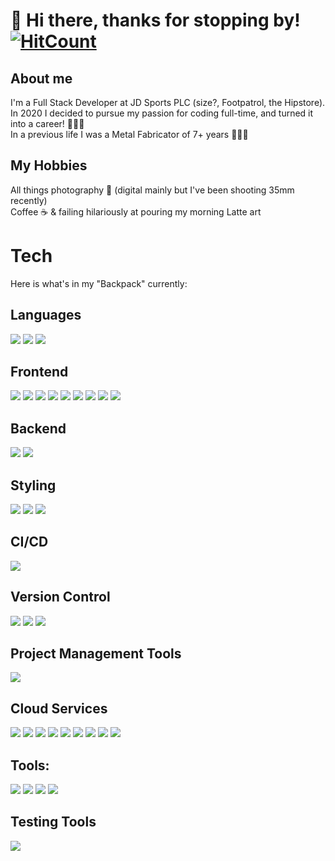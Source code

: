 # 👋 Hi there, thanks for stopping by! [![HitCount](https://hits.dwyl.com/DaleFitzgerald/READMEmd.svg?style=flat-square&show=unique)](http://hits.dwyl.com/DaleFitzgerald/READMEmd)

## About me 
I'm a Full Stack Developer at JD Sports PLC (size?, Footpatrol, the Hipstore).<br>
In 2020 I decided to pursue my passion for coding full-time, and turned it into a career! 👨🏽‍💻 <br>
In a previous life I was a Metal Fabricator of 7+ years 👨🏽‍🏭 <br>

## My Hobbies
All things photography 📸 (digital mainly but I've been shooting 35mm recently)<br>
Coffee ☕️ & failing hilariously at pouring my morning Latte art<br>

# Tech
Here is what's in my "Backpack" currently:
## Languages
![](https://img.shields.io/badge/-JavaScript-informational?style=for-the-badge&logo=javascript&logoColor=323330&color=F0DB4F)
![](https://img.shields.io/badge/-TypeScript-informational?style=for-the-badge&logo=typescript&logoColor=white&color=007ACC)
![](https://img.shields.io/badge/-Python-informational?style=for-the-badge&logo=python&logoColor=FFE873&color=4B8BBE)

## Frontend
![](https://img.shields.io/badge/-HTML-informational?style=for-the-badge&logo=html5&logoColor=white&color=F06529)
![](https://img.shields.io/badge/-CSS-informational?style=for-the-badge&logo=css3&logoColor=white&color=1572B6)
![](https://img.shields.io/badge/-React_JS-informational?style=for-the-badge&logo=react&logoColor=white&color=61DBFB)
![](https://img.shields.io/badge/-Next.js-informational?style=for-the-badge&logo=nextdotjs&logoColor=white&color=000000)
![](https://img.shields.io/badge/-Angular-informational?style=for-the-badge&logo=angular&logoColor=red&color=DD0031)
![](https://img.shields.io/badge/-Redux-informational?style=for-the-badge&logo=redux&logoColor=764ABC&color=593D88)
![](https://img.shields.io/badge/-React_Router-informational?style=for-the-badge&logo=reactrouter&logoColor=white&color=CA4245)
![](https://img.shields.io/badge/-Axios-informational?style=for-the-badge&logo=axios&logoColor=white&color=671DDF)
![](https://img.shields.io/badge/-JQuery-informational?style=for-the-badge&logo=jquery&logoColor=white&color=0769AD)

## Backend
![](https://img.shields.io/badge/-NodeJs-informational?style=for-the-badge&logo=nodedotjs&logoColor=white&color=339933)
![](https://img.shields.io/badge/-Serverless-informational?style=for-the-badge&logo=serverless&logoColor=white&color=FD5750)

## Styling
![](https://img.shields.io/badge/-Sass-informational?style=for-the-badge&logo=sass&logoColor=white&color=CD6799)
![](https://img.shields.io/badge/-Styled_Components-informational?style=for-the-badge&logo=styledcomponents&logoColor=white&color=DB7093)
![](https://img.shields.io/badge/-Tailwind_CSS-informational?style=for-the-badge&logo=tailwindcss&logoColor=white&color=38bdf8)

## CI/CD
![](https://img.shields.io/badge/-Bitbucket_Pipelines-informational?style=for-the-badge&logo=bitbucket&logoColor=white&color=0052CC)

## Version Control
![](https://img.shields.io/badge/-Git-informational?style=for-the-badge&logo=git&logoColor=white&color=F05032)
![](https://img.shields.io/badge/-SourceTree-informational?style=for-the-badge&logo=sourcetree&logoColor=white&color=0052CC)
![](https://img.shields.io/badge/-Bitbucket-informational?style=for-the-badge&logo=bitbucket&logoColor=white&color=0052CC)

## Project Management Tools
![](https://img.shields.io/badge/-Atlassian-informational?style=for-the-badge&logo=atlassian&logoColor=white&color=0052CC)

## Cloud Services
![](https://img.shields.io/badge/-Lambda-informational?style=for-the-badge&logo=awslambda&logoColor=white&color=FF9900)
![](https://img.shields.io/badge/-API_Gateway-informational?style=for-the-badge&logo=amazonaws&logoColor=white&color=925DED)
![](https://img.shields.io/badge/-DynamoDB-informational?style=for-the-badge&logo=amazondynamodb&logoColor=white&color=4053D6)
![](https://img.shields.io/badge/-SQS-informational?style=for-the-badge&logo=amazonsqs&logoColor=white&color=DB7093)
![](https://img.shields.io/badge/-Amazon_S3-informational?style=for-the-badge&logo=amazons3&logoColor=black&color=569A31)
![](https://img.shields.io/badge/-CloudWatch-informational?style=for-the-badge&logo=amazoncloudwatch&logoColor=white&color=FF9900)
![](https://img.shields.io/badge/-CloudFront-informational?style=for-the-badge&logo=amazoncloudfront&logoColor=white&color=0052CC)
![](https://img.shields.io/badge/-Route_53-informational?style=for-the-badge&logo=amazons3&logoColor=569A31&color=232F3E)
![](https://img.shields.io/badge/-CloudFormation-informational?style=for-the-badge&logo=amazonaws&logoColor=white&color=232F3E)

## Tools:
![](https://img.shields.io/badge/-VS_Code-informational?style=for-the-badge&logo=visualstudiocode&logoColor=007ACC&color=595b5c)
![](https://img.shields.io/badge/-NPM-informational?style=for-the-badge&logo=npm&logoColor=white&color=CB3837)
![](https://img.shields.io/badge/-GitHub-informational?style=for-the-badge&logo=github&logoColor=white&color=181717)
![](https://img.shields.io/badge/-BrowserStack-informational?style=for-the-badge&logo=browserstack&logoColor=white&color=1A1A1A)

## Testing Tools
![](https://img.shields.io/badge/-Cypress-informational?style=for-the-badge&logo=cypress&logoColor=white&color=17202C)
